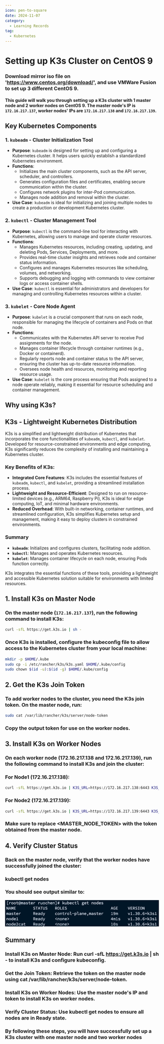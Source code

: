 ```yaml
---
icon: pen-to-square
date: 2024-11-07
category:
  - Learning Records
tag:
  - Kubernetes
---
```


# Setting up K3s Cluster on CentOS 9

### Download mirror iso file on 'https://www.centos.org/download/', and use VMWare Fusion to set up 3 different CentOS 9.

#### This guide will walk you through setting up a K3s cluster with 1 master node and 2 worker nodes on CentOS 9. The master node's IP is `172.16.217.137`, worker nodes' IPs are `172.16.217.138` and `172.16.217.139`.

## Key Kubernetes Components

### 1. `kubeadm` - Cluster Initialization Tool
- **Purpose**: `kubeadm` is designed for setting up and configuring a Kubernetes cluster. It helps users quickly establish a standardized Kubernetes environment.
- **Functions**:
    - Initializes the main cluster components, such as the API server, scheduler, and controllers.
    - Generates configuration files and certificates, enabling secure communication within the cluster.
    - Configures network plugins for inter-Pod communication.
    - Manages node addition and removal within the cluster.
- **Use Case**: `kubeadm` is ideal for initializing and joining multiple nodes to create a production or development Kubernetes cluster.

### 2. `kubectl` - Cluster Management Tool
- **Purpose**: `kubectl` is the command-line tool for interacting with Kubernetes, allowing users to manage and operate cluster resources.
- **Functions**:
    - Manages Kubernetes resources, including creating, updating, and deleting Pods, Services, Deployments, and more.
    - Provides real-time cluster insights and retrieves node and container status information.
    - Configures and manages Kubernetes resources like scheduling, volumes, and networking.
    - Supports debugging and logging with commands to view container logs or access container shells.
- **Use Case**: `kubectl` is essential for administrators and developers for managing and controlling Kubernetes resources within a cluster.

### 3. `kubelet` - Core Node Agent
- **Purpose**: `kubelet` is a crucial component that runs on each node, responsible for managing the lifecycle of containers and Pods on that node.
- **Functions**:
    - Communicates with the Kubernetes API server to receive Pod assignments for the node.
    - Manages container lifecycle through container runtimes (e.g., Docker or containerd).
    - Regularly reports node and container status to the API server, ensuring the cluster has up-to-date resource information.
    - Oversees node health and resources, monitoring and reporting resource usage.
- **Use Case**: `kubelet` is the core process ensuring that Pods assigned to a node operate reliably, making it essential for resource scheduling and container management.

## Why using K3s?
## K3s - Lightweight Kubernetes Distribution

K3s is a simplified and lightweight distribution of Kubernetes that incorporates the core functionalities of `kubeadm`, `kubectl`, and `kubelet`. Developed for resource-constrained environments and edge computing, K3s significantly reduces the complexity of installing and maintaining a Kubernetes cluster.

### Key Benefits of K3s:
- **Integrated Core Features**: K3s includes the essential features of `kubeadm`, `kubectl`, and `kubelet`, providing a streamlined installation process.
- **Lightweight and Resource-Efficient**: Designed to run on resource-limited devices (e.g., ARM64, Raspberry Pi), K3s is ideal for edge computing, IoT, and minimal hardware environments.
- **Reduced Overhead**: With built-in networking, container runtimes, and streamlined configuration, K3s simplifies Kubernetes setup and management, making it easy to deploy clusters in constrained environments.

### Summary
- **`kubeadm`**: Initializes and configures clusters, facilitating node addition.
- **`kubectl`**: Manages and operates Kubernetes resources.
- **`kubelet`**: Manages container lifecycle on each node, ensuring Pods function correctly.

K3s integrates the essential functions of these tools, providing a lightweight and accessible Kubernetes solution suitable for environments with limited resources.


## 1. Install K3s on Master Node

### On the master node (`172.16.217.137`), run the following command to install K3s:

```bash
curl -sfL https://get.k3s.io | sh -
```

### Once K3s is installed, configure the kubeconfig file to allow access to the Kubernetes cluster from your local machine:

```bash
mkdir -p $HOME/.kube
sudo cp -i /etc/rancher/k3s/k3s.yaml $HOME/.kube/config
sudo chown $(id -u):$(id -g) $HOME/.kube/config
```

## 2. Get the K3s Join Token
### To add worker nodes to the cluster, you need the K3s join token. On the master node, run:

```bash
sudo cat /var/lib/rancher/k3s/server/node-token
```

### Copy the output token for use on the worker nodes.

## 3. Install K3s on Worker Nodes
### On each worker node (172.16.217.138 and 172.16.217.139), run the following command to install K3s and join the cluster:

### For Node1 (172.16.217.138):

```bash
curl -sfL https://get.k3s.io | K3S_URL=https://172.16.217.138:6443 K3S_TOKEN=<MASTER_NODE_TOKEN> sh -
```
### For Node2 (172.16.217.139):

```bash
curl -sfL https://get.k3s.io | K3S_URL=https://172.16.217.139:6443 K3S_TOKEN=<MASTER_NODE_TOKEN> sh -
```

### Make sure to replace <MASTER_NODE_TOKEN> with the token obtained from the master node.

## 4. Verify Cluster Status
### Back on the master node, verify that the worker nodes have successfully joined the cluster:

### kubectl get nodes
### You should see output similar to:

![kubeClusterConfig.png](../../../.vuepress/public/assets/images/kubeClusterConfig.png)

## Summary
### Install K3s on Master Node: Run curl -sfL https://get.k3s.io | sh - to install K3s and configure kubeconfig.
### Get the Join Token: Retrieve the token on the master node using cat /var/lib/rancher/k3s/server/node-token.
### Install K3s on Worker Nodes: Use the master node's IP and token to install K3s on worker nodes.
### Verify Cluster Status: Use kubectl get nodes to ensure all nodes are in Ready state.
### By following these steps, you will have successfully set up a K3s cluster with one master node and two worker nodes


